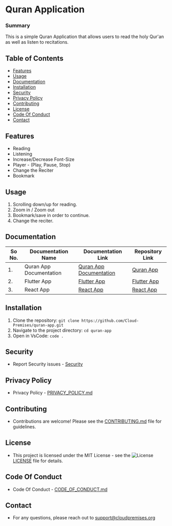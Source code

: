 # Quran Application

### Summary

This is a simple Quran Application that allows users to read the holy Qur'an as well as listen to recitations.

## Table of Contents

- [Features](#features)
- [Usage](#usage)
- [Documentation](#documentation)
- [Installation](#installation)
- [Security](#security)
- [Privacy Policy](#privacy-policy)
- [Contributing](#contributing)
- [License](#license)
- [Code Of Conduct](#code-of-conduct)
- [Contact](#contact)

## Features

- Reading
- Listening
- Increase/Decrease Font-Size
- Player - (Play, Pause, Stop)
- Change the Reciter
- Bookmark

## Usage

1. Scrolling down/up for reading.
2. Zoom in / Zoom out
3. Bookmark/save in order to continue.
4. Change the reciter.

## Documentation

| So No. | Documentation Name      | Documentation Link                                           | Repository Link                                                               |
| ------ | ----------------------- | ------------------------------------------------------------ | ----------------------------------------------------------------------------- |
| 1.     | Quran App Documentation | [Quran App Documentation](./docs/quran-app-documentation.md) | [Quran App](https://github.com/furqan01510/quran-application)                 |
| 2.     | Flutter App             | [Flutter App](./docs/flutter-quran-app.md)                    | [Flutter App](https://github.com/Cloud-Premises/quran-app-flutter-standalone) |
| 3.     | React App               | [React App](./docs/react-quran-app.md)                        | [React App](https://github.com/furqan01510/react-quran-app)                   |

## Installation

1. Clone the repository: `git clone https://github.com/Cloud-Premises/quran-app.git`
2. Navigate to the project directory: `cd quran-app`
3. Open in VsCode: `code .`

## Security

- Report Security issues - [Security](./Security)

## Privacy Policy

- Privacy Policy - [PRIVACY_POLICY.md](./privacy-policy)

## Contributing

- Contributions are welcome! Please see the [CONTRIBUTING.md](./CONTRIBUTING.md) file for guidelines.

## License

- This project is licensed under the MIT License - see the ![License](https://img.shields.io/badge/license-MIT-blue.svg) [LICENSE](./LICENSE) file for details.

## Code Of Conduct

- Code Of Conduct - [CODE_OF_CONDUCT.md](./CODE_OF_CONDUCT.md)

## Contact

- For any questions, please reach out to support@cloudpremises.org
